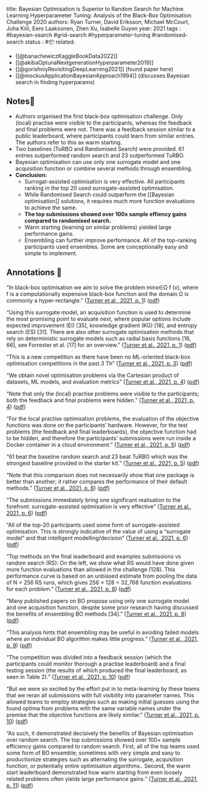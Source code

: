 
title: Bayesian Optimisation is Superior to Random Search for Machine Learning Hyperparameter Tuning: Analysis of the Black-Box Optimisation Challenge 2020
authors: Ryan Turner, David Eriksson, Michael McCourt, Juha Kiili, Eero Laaksonen, Zhen Xu, Isabelle Guyon
year: 2021
tags :  #bayesian-search #grid-search #hyperparameter-tuning #randomised-search
status : #📦 
related: 
- [[@banachewiczKaggleBookData2022]]
- [[@akibaOptunaNextgenerationHyperparameter2019]]
- [[@gorishniyRevisitingDeepLearning2021]] (found paper here)
- [[@mockusApplicationBayesianApproach1994]] (discusses Bayesian search in finding hyperparams)

## Notes📍

- Authors organised the first black-box optimisation challenge. Only (local) practise were visible to the participants, whereas the feedback and final problems were not. There was a feedback session similar to a public leaderboard, where participants could learn from similar entries. The authors refer to this as warm starting.
- Two baselines (TuRBO and Randomised Search) were provided. 61 entries outperformed random search and 23 outperformed TuRBO.
- Bayesian optimisation can use only one surrogate model and one acquisition function or combine several methods through ensembling.
- **Conclusion:**
	- Surrogat-assisted optimisation is very effective. All participants ranking in the top 20 used surrogate-assisted optimisation.
	- While Randomised Search could outperform the [[Bayesian optimisation]] solutions, it requires much more function evaluations to achieve the same.
	- **The top submissions showed over 100x sample effiency gains compared to randomised search.**
	- Warm starting (learning on similar problems) yielded large performance gains.
	- Ensembling can further improve performance. All of the top-ranking participants used ensembles. Some are conceptionally easy and simple to implement.

## Annotations 📖

“In black-box optimisation we aim to solve the problem minx∈Ω f (x), where f is a computationally expensive black-box function and the domain Ω is commonly a hyper-rectangle.” ([Turner et al., 2021, p. 1](zotero://select/library/items/K424VXLR)) ([pdf](zotero://open-pdf/library/items/RCUYWUTK?page=1&annotation=R64GP3FK))

“Using this surrogate model, an acquisition function is used to determine the most promising point to evaluate next, where popular options include expected improvement (EI) [35], knowledge gradient (KG) [18], and entropy search (ES) [31]. There are also other surrogate optimisation methods that rely on deterministic surrogate models such as radial basis functions [16, 66], see Forrester et al. [17] for an overview.” ([Turner et al., 2021, p. 1](zotero://select/library/items/K424VXLR)) ([pdf](zotero://open-pdf/library/items/RCUYWUTK?page=1&annotation=X9KGT3SL))

“This is a new competition as there have been no ML-oriented black-box optimisation competitions in the past.3 Th” ([Turner et al., 2021, p. 3](zotero://select/library/items/K424VXLR)) ([pdf](zotero://open-pdf/library/items/RCUYWUTK?page=3&annotation=JTGYB42X))

“We obtain novel optimisation problems via the Cartesian product of datasets, ML models, and evaluation metrics” ([Turner et al., 2021, p. 4](zotero://select/library/items/K424VXLR)) ([pdf](zotero://open-pdf/library/items/RCUYWUTK?page=4&annotation=XBMIBB2F))

“Note that only the (local) practise problems were visible to the participants; both the feedback and final problems were hidden.” ([Turner et al., 2021, p. 4](zotero://select/library/items/K424VXLR)) ([pdf](zotero://open-pdf/library/items/RCUYWUTK?page=4&annotation=NDQUWVFN))

“For the local practise optimisation problems, the evaluation of the objective functions was done on the participants’ hardware. However, for the test problems (the feedback and final leaderboards), the objective function had to be hidden, and therefore the participants’ submissions were run inside a Docker container in a cloud environment.” ([Turner et al., 2021, p. 5](zotero://select/library/items/K424VXLR)) ([pdf](zotero://open-pdf/library/items/RCUYWUTK?page=5&annotation=657SG372))

“61 beat the baseline random search and 23 beat TuRBO which was the strongest baseline provided in the starter kit.” ([Turner et al., 2021, p. 5](zotero://select/library/items/K424VXLR)) ([pdf](zotero://open-pdf/library/items/RCUYWUTK?page=5&annotation=4FCTZ2RI))

“Note that this comparison does not necessarily show that one package is better than another; it rather compares the performance of their default methods.” ([Turner et al., 2021, p. 6](zotero://select/library/items/K424VXLR)) ([pdf](zotero://open-pdf/library/items/RCUYWUTK?page=6&annotation=JGVQNKUC))

“The submissions immediately bring one significant realisation to the forefront: surrogate-assisted optimisation is very effective” ([Turner et al., 2021, p. 6](zotero://select/library/items/K424VXLR)) ([pdf](zotero://open-pdf/library/items/RCUYWUTK?page=6&annotation=83EU59TG))

“All of the top-20 participants used some form of surrogate-assisted optimisation. This is strongly indicative of the value of using a “surrogate model” and that intelligent modelling/decision” ([Turner et al., 2021, p. 6](zotero://select/library/items/K424VXLR)) ([pdf](zotero://open-pdf/library/items/RCUYWUTK?page=6&annotation=BQ6YY4QY))

“Top methods on the final leaderboard and examples submissions vs random search (RS): On the left, we show what RS would have done given more function evaluations than allowed in the challenge (128). This performance curve is based on an unbiased estimate from pooling the data of N = 256 RS runs, which gives 256 × 128 = 32,768 function evaluations for each problem.” ([Turner et al., 2021, p. 8](zotero://select/library/items/K424VXLR)) ([pdf](zotero://open-pdf/library/items/RCUYWUTK?page=8&annotation=YG8X4W3X))

“Many published papers on BO propose using only one surrogate model and one acquisition function, despite some prior research having discussed the benefits of ensembling BO methods [34].” ([Turner et al., 2021, p. 8](zotero://select/library/items/K424VXLR)) ([pdf](zotero://open-pdf/library/items/RCUYWUTK?page=8&annotation=MHLTIUMH))

“This analysis hints that ensembling may be useful in avoiding failed models where an individual BO algorithm makes little progress.” ([Turner et al., 2021, p. 9](zotero://select/library/items/K424VXLR)) ([pdf](zotero://open-pdf/library/items/RCUYWUTK?page=9&annotation=C6CYNVF3))

“The competition was divided into a feedback session (which the participants could monitor thorough a practise leaderboard) and a final testing session (the results of which produced the final leaderboard, as seen in Table 2).” ([Turner et al., 2021, p. 10](zotero://select/library/items/K424VXLR)) ([pdf](zotero://open-pdf/library/items/RCUYWUTK?page=10&annotation=GP96EJK9))

“But we were so excited by the effort put in to meta-learning by these teams that we reran all submissions with full visibility into parameter names. This allowed teams to employ strategies such as making initial guesses using the found optima from problems with the same variable names under the premise that the objective functions are likely similar.” ([Turner et al., 2021, p. 10](zotero://select/library/items/K424VXLR)) ([pdf](zotero://open-pdf/library/items/RCUYWUTK?page=10&annotation=UCKHGN7K))

“As such, it demonstrated decisively the benefits of Bayesian optimisation over random search. The top submissions showed over 100× sample efficiency gains compared to random search. First, all of the top teams used some form of BO ensemble; sometimes with very simple and easy to productionize strategies such as alternating the surrogate, acquisition function, or potentially entire optimisation algorithms.. Second, the warm start leaderboard demonstrated how warm starting from even loosely related problems often yields large performance gains.” ([Turner et al., 2021, p. 11](zotero://select/library/items/K424VXLR)) ([pdf](zotero://open-pdf/library/items/RCUYWUTK?page=11&annotation=EQKQQLNS))